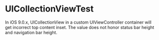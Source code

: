 # UICollectionViewTest
In iOS 9.0.x, UICollectionView in a custom UIViewController container will get incorrect top content inset. The value does not honor status bar height and navigation bar height.
